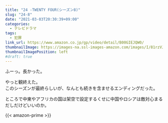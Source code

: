 ```yaml
---
title: "24 -TWENTY FOUR(シーズン8)"
slug: "24-8"
date: "2021-03-03T20:30:39+09:00"
categories:
  - テレビドラマ
tags:
  - 犯罪
link_url: https://www.amazon.co.jp/gp/video/detail/B00GIEJQW0/
thumbnailImage: https://images-na.ssl-images-amazon.com/images/I/81rzVJizKZL._SX300_.jpg
thumbnailImagePosition: left
#draft: true
---
```

ふーっ。長かった。
<!--more-->
やっと観終えた。  
このシーズンが最終らしいが、なんとも続きを含ませるエンディングだった。

ところで中東やアフリカの国は架空で設定するくせに中国やロシアは敵対心まるだしだけどいいのか。

{{< amazon-prime >}}
